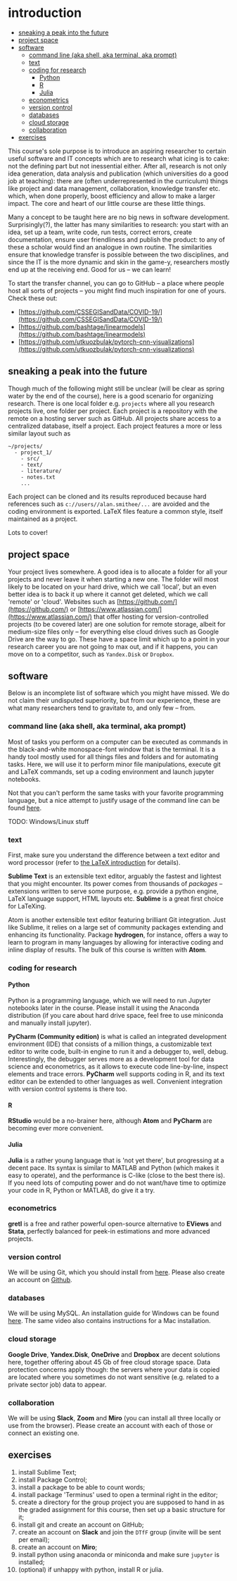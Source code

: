 # introduction

<!-- TOC -->

- [sneaking a peak into the future](#sneaking-a-peak-into-the-future)
- [project space](#project-space)
- [software](#software)
  - [command line (aka shell, aka terminal, aka prompt)](#command-line-aka-shell-aka-terminal-aka-prompt)
  - [text](#text)
  - [coding for research](#coding-for-research)
    - [Python](#python)
    - [R](#r)
    - [Julia](#julia)
  - [econometrics](#econometrics)
  - [version control](#version-control)
  - [databases](#databases)
  - [cloud storage](#cloud-storage)
  - [collaboration](#collaboration)
- [exercises](#exercises)

<!-- /TOC -->

This course's sole purpose is to introduce an aspiring researcher to certain useful software and IT concepts which are to research what icing is to cake: not the defining part but not inessential either. After all, research is not only idea generation, data analysis and publication (which universities do a good job at teaching): there are (often underrepresented in the curriculum) things like project and data management, collaboration, knowledge transfer etc. which, when done properly, boost efficiency and allow to make a larger impact. The core and heart of our little course are these little things.

Many a concept to be taught here are no big news in software development. Surprisingly(?), the latter has many similarities to research: you start with an idea, set up a team, write code, run tests, correct errors, create documentation, ensure user friendliness and publish the product: to any of these a scholar would find an analogue in own routine. The similarities ensure that knowledge transfer is possible between the two disciplines, and since the IT is the more dynamic and skin in the game-y, researchers mostly end up at the receiving end. Good for us &ndash; we can learn!

To start the transfer channel, you can go to GitHub &ndash; a place where people host all sorts of projects &ndash; you might find much inspiration for one of yours. Check these out:
*   [https://github.com/CSSEGISandData/COVID-19/](https://github.com/CSSEGISandData/COVID-19/)
*   [https://github.com/bashtage/linearmodels](https://github.com/bashtage/linearmodels)
*   [https://github.com/utkuozbulak/pytorch-cnn-visualizations](https://github.com/utkuozbulak/pytorch-cnn-visualizations)


## sneaking a peak into the future
Though much of the following might still be unclear (will be clear as spring water by the end of the course), here is a good scenario for organizing research. There is one local folder e.g. `projects` where all you research projects live, one folder per project. Each project is a repository with the remote on a hosting server such as GitHub. All projects share access to a centralized database, itself a project. Each project features a more or less similar layout such as
```
~/projects/
  - project_1/
    - src/
    - text/
    - literature/
    - notes.txt
    ...
```
Each project can be cloned and its results reproduced because hard references such as `c://users//alan.smithee/...` are avoided and the coding environment is exported. LaTeX files feature a common style, itself maintained as a project.

Lots to cover!

## project space

Your project lives somewhere. A good idea is to allocate a folder for all your projects and never leave it when starting a new one. The folder will most likely to be located on your hard drive, which we call 'local', but an even better idea is to back it up where it cannot get deleted, which we call 'remote' or 'cloud'. Websites such as [https://github.com/](https://github.com/) or [https://www.atlassian.com/](https://www.atlassian.com/) that offer hosting for version-controlled projects (to be covered later) are one solution for remote storage, albeit for medium-size files only &ndash; for everything else cloud drives such as Google Drive are the way to go. These have a space limit which up to a point in your research career you are not going to max out, and if it happens, you can move on to a competitor, such as `Yandex.Disk` or `Dropbox`.

<!-- So, you have allocated place for all your projects somewhere, say, folder `projects`:
```
~/projects/
  - project_1/
  - project_2/
```
For convenience, you could set up an environment variable to reference this folder. [Environment variables](https://superuser.com/questions/284342/what-are-path-and-other-environment-variables-and-how-can-i-set-or-use-them) are shortcuts which would ease transition of your projects to another machine by removing the need to rename all paths in your code. If it is unclear, consider some data import:
```python
path = "c://users/alansmithee/documents/projects/project_1/data/data.csv"
data = import_csv(path)
```
To run on the machine other than that of _alansmithee_ and his namesakes, one would need to reformat the code. Same if the `projects` folder were moved to a different location. Now consider an alternative, with environment variable `RESEARCHPATH` previously set to `c://users/alansmithee/documents/projects`:
```python
path = expand_var("$RESEARCHPATH") + "project_1/data/data.csv"
data = import_csv(path)
```
With `projects` relocated to a different place, it is only one value, namely `$RESEARCHPATH`, that would need to be changed globally for the code to run without problems. -->

## software
Below is an incomplete list of software which you might have missed. We do not claim their undisputed superiority, but from our experience, these are what many researchers tend to gravitate to, and only few &ndash; from.

### command line (aka shell, aka terminal, aka prompt)
Most of tasks you perform on a computer can be executed as commands in the black-and-white monospace-font window that is the terminal. It is a handy tool mostly used for all things files and folders and for automating tasks. Here, we will use it to perform minor file manipulations, execute git and LaTeX commands, set up a coding environment and launch jupyter notebooks.

Not that you can't perform the same tasks with your favorite programming language, but a nice attempt to justify usage of the command line can be found [here](https://www.nature.com/articles/d41586-021-00263-0).

TODO: Windows/Linux stuff

### text
First, make sure you understand the difference between a text editor and word processor (refer to [the LaTeX introduction](https://github.com/ipozdeev/digital-tools-for-finance/blob/master/writing-with-latex.md#introduction) for details).

**Sublime Text** is an extensible text editor, arguably the fastest and lightest that you might encounter. Its power comes from thousands of _packages_ &ndash; extensions written to serve some purpose, e.g. provide a python engine, LaTeX language support, HTML layouts etc. **Sublime** is a great first choice for LaTeXing.

Atom is another extensible text editor featuring brilliant Git integration. Just like Sublime, it relies on a large set of community packages extending and enhancing its functionality. Package **hydrogen**, for instance, offers a way to learn to program in many languages by allowing for interactive coding and inline display of results. The bulk of this course is written with **Atom**.

### coding for research
#### Python
Python is a programming language, which we will need to run Jupyter notebooks later in the course. Please install it using the Anaconda distribution (if you care about hard drive space, feel free to use miniconda and manually install jupyter).

**PyCharm (Community edition)** is what is called an integrated development environment (IDE) that consists of a million things, a customizable text editor to write code, built-in engine to run it and a debugger to, well, debug. Interestingly, the debugger serves more as a development tool for data science and econometrics, as it allows to execute code line-by-line, inspect elements and trace errors. **PyCharm** well supports coding in R, and its text editor can be extended to other languages as well. Convenient integration with version control systems is there too.

#### R
**RStudio** would be a no-brainer here, although **Atom** and **PyCharm** are becoming ever more convenient.

#### Julia
**Julia** is a rather young language that is 'not yet there', but progressing at a decent pace. Its syntax is similar to MATLAB and Python (which makes it easy to operate), and the performance is C-like (close to the best there is). If you need lots of computing power and do not want/have time to optimize your code in R, Python or MATLAB, do give it a try.

### econometrics
**gretl** is a free and rather powerful open-source alternative to **EViews** and **Stata**, perfectly balanced for peek-in estimations and more advanced projects.

### version control
We will be using Git, which you should install from [here](https://git-scm.com/downloads). Please also create an account on [Github](https://github.com/).

### databases
We will be using MySQL. An installation guide for Windows can be found [here](https://youtu.be/7S_tz1z_5bA?t=593). The same video also contains instructions for a Mac installation.

### cloud storage
**Google Drive**, **Yandex.Disk**, **OneDrive** and **Dropbox** are decent solutions here, together offering about 45 Gb of free cloud storage space. Data protection concerns apply though: the servers where your data is copied are located where you sometimes do not want sensitive (e.g. related to a private sector job) data to appear.

### collaboration
We will be using **Slack**, **Zoom** and **Miro** (you can install all three locally or use from the browser). Please create an account with each of those or connect an existing one.

## exercises
1.  install Sublime Text;
2.  install Package Control;
3.  install a package to be able to count words;
4.  install package 'Terminus' used to open a terminal right in the editor;
4.  create a directory for the group project you are supposed to hand in as the graded assignment for this course, then set up a basic structure for it;
6.  install git and create an account on GitHub;
6.  create an account on **Slack** and join the `DTfF` group (invite will be sent per email);
7.  create an account on **Miro**;
8.  install python using anaconda or miniconda and make sure `jupyter` is installed;
9.  (optional) if unhappy with python, install R or julia.
